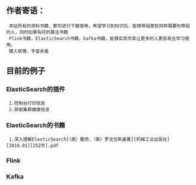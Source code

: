  ## 作者寄语：
     本站所有的资料书籍，都可进行下载使用，希望学习到知识后，能够帮组那些同样需要你帮组的人，同时如果有好的算法书籍
     Flink书籍，ElasticSearch书籍，kafka书籍，能够实现共享让更多的人更容易去学习使用。
     赠人玫瑰，手留余香
 ##  目前的例子
 ### ElasticSearch的插件
     1.控制台打印信息
     2.获取集群健康信息
 ### ElasticSearch的书籍
     1.深入理解ElasticSearch[（美）酷奇，（美）罗戈任斯基著][机械工业出版社][2016.01][252页].pdf
 ### Flink
 ### Kafka
